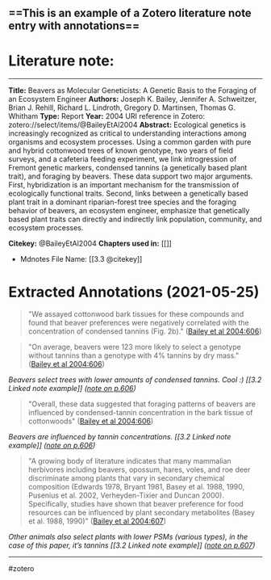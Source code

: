 ==This is an example of a Zotero literature note entry with annotations==
---

# Literature note:
---
**Title:** Beavers as Molecular Geneticists: A Genetic Basis to the Foraging of an Ecosystem Engineer
**Authors:** Joseph K. Bailey, Jennifer A. Schweitzer, Brian J. Rehill, Richard L. Lindroth, Gregory D. Martinsen, Thomas G. Whitham
**Type:** Report
**Year:** 2004
URI reference in Zotero: zotero://select/items/@BaileyEtAl2004
**Abstract:** Ecological genetics is increasingly recognized as critical to understanding interactions among organisms and ecosystem processes. Using a common garden with pure and hybrid cottonwood trees of known genotype, two years of field surveys, and a cafeteria feeding experiment, we link introgression of Fremont genetic markers, condensed tannins (a genetically based plant trait), and foraging by beavers. These data support two major arguments. First, hybridization is an important mechanism for the transmission of ecologically functional traits. Second, links between a genetically based plant trait in a dominant riparian-forest tree species and the foraging behavior of beavers, an ecosystem engineer, emphasize that genetically based plant traits can directly and indirectly link population, community, and ecosystem processes.

**Citekey:** @BaileyEtAl2004
**Chapters used in:** [[]]

* Mdnotes File Name: [[3.3 @citekey]]

# Extracted Annotations (2021-05-25)

> "We assayed cottonwood bark tissues for these compounds and found that beaver preferences were negatively correlated with the concentration of condensed tannins (Fig. 2b)." ([Bailey et al 2004:606](zotero://open-pdf/library/items/G877MT4V?page=4))

> "On average, beavers were 123 more likely to select a genotype without tannins than a genotype with 4% tannins by dry mass." ([Bailey et al 2004:606](zotero://open-pdf/library/items/G877MT4V?page=4))

*Beavers select trees with lower amounts of condensed tannins. Cool :) [[3.2 Linked note example]] ([note on p.606](zotero://open-pdf/library/items/G877MT4V?page=4))*


> "Overall, these data suggested that foraging patterns of beavers are influenced by condensed-tannin concentration in the bark tissue of cottonwoods" ([Bailey et al 2004:606](zotero://open-pdf/library/items/G877MT4V?page=4))

*Beavers are influenced by tannin concentrations. [[3.2 Linked note example]] ([note on p.606](zotero://open-pdf/library/items/G877MT4V?page=4))*



> "A growing body of literature indicates that many mammalian herbivores including beavers, opossum, hares, voles, and roe deer discriminate among plants that vary in secondary chemical composition (Edwards 1978, Bryant 1981, Basey et al. 1988, 1990, Pusenius et al. 2002, Verheyden-Tixier and Duncan 2000). Specifically, studies have shown that beaver preference for food resources can be influenced by plant secondary metabolites (Basey et al. 1988, 1990)" ([Bailey et al 2004:607](zotero://open-pdf/library/items/G877MT4V?page=5))

*Other animals also select plants with lower PSMs (various types), in the case of this paper, it’s tannins [[3.2 Linked note example]] ([note on p.607](zotero://open-pdf/library/items/G877MT4V?page=5))*



---
#zotero 
